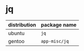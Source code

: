 # jq

| distribution | package name   |
| ------------ | -------------- |
| ubuntu       | `jq`           |
| gentoo       | `app-misc/jq`  |
